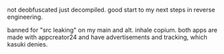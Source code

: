not deobfuscated just decompiled. good start to my next steps in reverse engineering.

banned for "src leaking" on my main and alt. inhale copium. both apps are made with appcreator24 and have advertisements and tracking, which kasuki denies.
